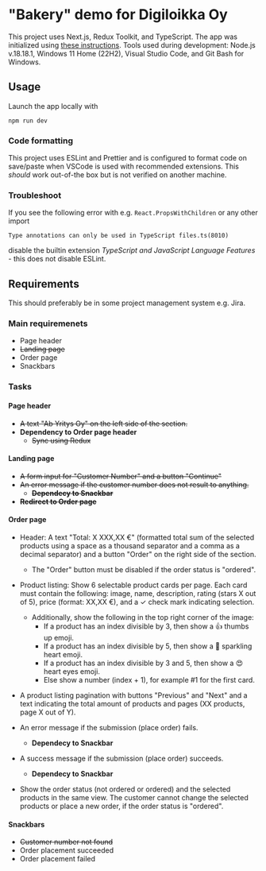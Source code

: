 # "Bakery" demo for Digiloikka Oy

This project uses Next.js, Redux Toolkit, and TypeScript. The app was initialized using [these instructions](https://react-redux.js.org/introduction/getting-started). Tools used during development: Node.js v.18.18.1, Windows 11 Home (22H2), Visual Studio Code, and Git Bash for Windows.

## Usage

Launch the app locally with

```
npm run dev
```

### Code formatting

This project uses ESLint and Prettier and is configured to format code on save/paste when VSCode is used with recommended extensions. This _should_ work out-of-the box but is not verified on another machine.

### Troubleshoot

If you see the following error with e.g. `React.PropsWithChildren` or any other import 

```
Type annotations can only be used in TypeScript files.ts(8010)
```

disable the builtin extension _TypeScript and JavaScript Language Features_ - this does not disable ESLint.

## Requirements

This should preferably be in some project management system e.g. Jira.

### Main requiremenets

- Page header
- ~~Landing page~~
- Order page
- Snackbars

### Tasks

#### Page header

- ~~A text "Ab Yritys Oy" on the left side of the section.~~
- **Dependency to Order page header**
  - ~~Sync using Redux~~

#### Landing page

- ~~A form input for "Customer Number" and a button "Continue"~~
- ~~An error message if the customer number does not result to anything.~~
  - ~~**Dependecy to Snackbar**~~
- ~~**Redirect to Order page**~~

#### Order page

- Header: A text "Total: X XXX,XX €" (formatted total sum of the selected products using a space as a thousand separator and a comma as a decimal separator) and a button "Order" on the right side of the section.
  - The "Order" button must be disabled if the order status is "ordered".
- Product listing: Show 6 selectable product cards per page. Each card must contain the following: image, name, description, rating (stars X out of 5), price (format: XX,XX €), and a ✓ check mark indicating selection.
  - Additionally, show the following in the top right corner of the image:
    - If a product has an index divisible by 3, then show a 👍 thumbs up emoji.
    - If a product has an index divisible by 5, then show a 💖 sparkling heart emoji.
    - If a product has an index divisible by 3 and 5, then show a 😍 heart eyes emoji.
    - Else show a number (index + 1), for example #1 for the first card.

- A product listing pagination with buttons "Previous" and "Next" and a text indicating the total amount of products and pages (XX products, page X out of Y).
- An error message if the submission (place order) fails.
  - **Dependecy to Snackbar**
- A success message if the submission (place order) succeeds.
  - **Dependecy to Snackbar**
- Show the order status (not ordered or ordered) and the selected products in the same view. The customer cannot change the selected products or place a new order, if the order status is "ordered".

#### Snackbars

- ~~Customer number not found~~
- Order placement succeeded
- Order placement failed

